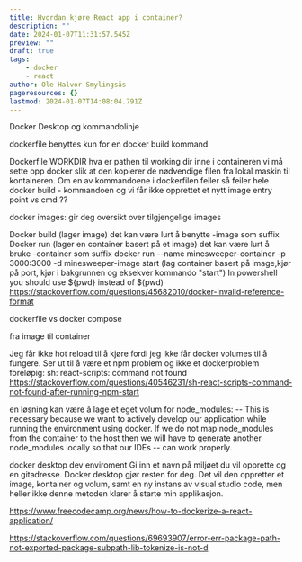```yaml
---
title: Hvordan kjøre React app i container?
description: ""
date: 2024-01-07T11:31:57.545Z
preview: ""
draft: true
tags:
    - docker
    - react
author: Ole Halvor Smylingsås
pageresources: {}
lastmod: 2024-01-07T14:08:04.791Z
---
```


<!--more-->

Docker Desktop og kommandolinje

dockerfile benyttes kun for en docker build kommand

Dockerfile
    WORKDIR hva er pathen til working dir inne i containeren
    vi må sette opp docker slik at den kopierer de nødvendige filen fra lokal maskin til kontaineren.
    Om en av kommandoene i dockerfilen feiler så feiler hele docker build - kommandoen og vi får ikke opprettet et nytt image
    entry point vs cmd ??
    
docker images: gir deg oversikt over tilgjengelige images

Docker build (lager image) det kan være lurt å benytte -image som suffix
Docker run (lager en container basert på et image) det kan være lurt å bruke -container som suffix
docker run --name minesweeper-container -p 3000:3000 -d minesweeper-image start (lag container basert på image,kjør på port, kjør i bakgrunnen og eksekver kommando "start")
In powershell you should use ${pwd} instead of $(pwd)
https://stackoverflow.com/questions/45682010/docker-invalid-reference-format


dockerfile vs docker compose


fra image til container


Jeg får ikke hot reload til å kjøre fordi jeg ikke får docker volumes til å fungere. Ser ut til å være et npm problem og ikke et dockerproblem foreløpig: sh: react-scripts: command not found
https://stackoverflow.com/questions/40546231/sh-react-scripts-command-not-found-after-running-npm-start

en løsning kan være å lage et eget volum for node_modules:
-- This is necessary because we want to actively develop our application while running the environment using docker. If we do not map node_modules from the container to the host then we will have to generate another node_modules locally so that our IDEs -- can work properly.



docker desktop dev enviroment
Gi inn et navn på miljøet du vil opprette og en gitadresse. Docker desktop gjør resten for deg. Det vil den oppretter et image, kontainer og volum, samt en ny instans av visual studio code, men heller ikke denne metoden klarer å starte min applikasjon.




https://www.freecodecamp.org/news/how-to-dockerize-a-react-application/


https://stackoverflow.com/questions/69693907/error-err-package-path-not-exported-package-subpath-lib-tokenize-is-not-d

